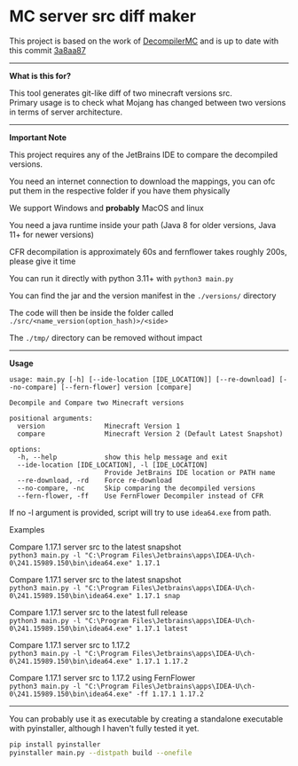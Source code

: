 # MC server src diff maker

This project is based on the work of [DecompilerMC](https://github.com/hube12/DecompilerMC) and is up to date with this commit [
3a8aa87](https://github.com/hube12/DecompilerMC/commit/3a8aa87d01065fbd7fdc8422f19a0fa379740635)

---
**What is this for?**

This tool generates git-like diff of two minecraft versions src.\
Primary usage is to check what Mojang has changed between two versions in terms of server architecture.

---
**Important Note**

This project requires any of the JetBrains IDE to compare the decompiled versions.

You need an internet connection to download the mappings, you can ofc put them in the respective folder if you have them physically

We support Windows and **probably** MacOS and linux

You need a java runtime inside your path (Java 8 for older versions, Java 11+ for newer versions)

CFR decompilation is approximately 60s and fernflower takes roughly 200s, please give it time

You can run it directly with python 3.11+ with `python3 main.py`

You can find the jar and the version manifest in the `./versions/` directory

The code will then be inside the folder called `./src/<name_version(option_hash)>/<side>`

The `./tmp/` directory can be removed without impact

---
**Usage**

```
usage: main.py [-h] [--ide-location [IDE_LOCATION]] [--re-download] [--no-compare] [--fern-flower] version [compare]

Decompile and Compare two Minecraft versions

positional arguments:
  version               Minecraft Version 1
  compare               Minecraft Version 2 (Default Latest Snapshot)

options:
  -h, --help            show this help message and exit
  --ide-location [IDE_LOCATION], -l [IDE_LOCATION]
                        Provide JetBrains IDE location or PATH name
  --re-download, -rd    Force re-download
  --no-compare, -nc     Skip comparing the decompiled versions
  --fern-flower, -ff    Use FernFlower Decompiler instead of CFR
```
If no -l argument is provided, script will try to use `idea64.exe` from path.

Examples

Compare 1.17.1 server src to the latest snapshot\
```python3 main.py -l "C:\Program Files\Jetbrains\apps\IDEA-U\ch-0\241.15989.150\bin\idea64.exe" 1.17.1```

Compare 1.17.1 server src to the latest snapshot\
```python3 main.py -l "C:\Program Files\Jetbrains\apps\IDEA-U\ch-0\241.15989.150\bin\idea64.exe" 1.17.1 snap```

Compare 1.17.1 server src to the latest full release\
```python3 main.py -l "C:\Program Files\Jetbrains\apps\IDEA-U\ch-0\241.15989.150\bin\idea64.exe" 1.17.1 latest```

Compare 1.17.1 server src to 1.17.2\
```python3 main.py -l "C:\Program Files\Jetbrains\apps\IDEA-U\ch-0\241.15989.150\bin\idea64.exe" 1.17.1 1.17.2```

Compare 1.17.1 server src to 1.17.2 using FernFlower\
```python3 main.py -l "C:\Program Files\Jetbrains\apps\IDEA-U\ch-0\241.15989.150\bin\idea64.exe" -ff 1.17.1 1.17.2```

---

You can probably use it as executable by creating a standalone executable with pyinstaller, although I haven't fully tested it yet.

```bash
pip install pyinstaller
pyinstaller main.py --distpath build --onefile
```
